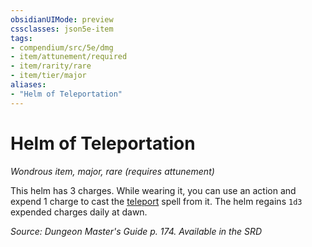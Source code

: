 ```yaml
---
obsidianUIMode: preview
cssclasses: json5e-item
tags:
- compendium/src/5e/dmg
- item/attunement/required
- item/rarity/rare
- item/tier/major
aliases: 
- "Helm of Teleportation"
---
```

# Helm of Teleportation
*Wondrous item, major, rare (requires attunement)*  


This helm has 3 charges. While wearing it, you can use an action and expend 1 charge to cast the [teleport](Mechanics/spells/teleport.md) spell from it. The helm regains `1d3` expended charges daily at dawn.

*Source: Dungeon Master's Guide p. 174. Available in the <span title='Systems Reference Document (5.1)'>SRD</span>*